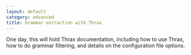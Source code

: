 ```yaml
---
layout: default
category: advanced
title: Grammar extraction with Thrax
---
```


One day, this will hold Thrax documentation, including how to use Thrax, how to do grammar
filtering, and details on the configuration file options.
